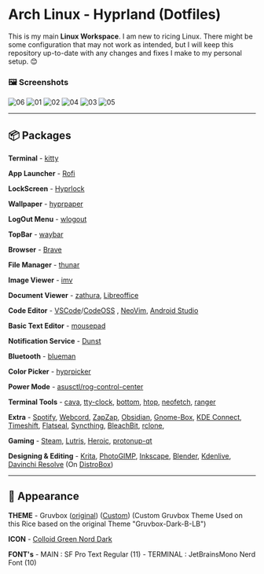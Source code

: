 # Arch Linux - Hyprland (Dotfiles)
This is my main **Linux Workspace**. I am new to ricing Linux. There might be some configuration that may not work as intended, but I will keep this repository up-to-date with any changes and fixes I make to my personal setup. 😊

### 🖼️ Screenshots
![06](https://github.com/u1145h/dotfiles/assets/78568197/eed0ba63-1fec-425a-8486-bb140e0e4e84)
![01](https://github.com/u1145h/dotfiles/assets/78568197/b4f78911-6039-4590-b75e-8d4ead3234f5)
![02](https://github.com/u1145h/dotfiles/assets/78568197/4aa97049-4377-4315-97d8-494357e89493)
![04](https://github.com/u1145h/dotfiles/assets/78568197/55e3aff2-8c6c-4469-af5b-37e611fbab69)
![03](https://github.com/u1145h/dotfiles/assets/78568197/fbd1113e-fa8e-4eaa-b586-edebe17d1502)
![05](https://github.com/u1145h/dotfiles/assets/78568197/1bccdbb7-66c2-4df5-96dc-dfadabebb687)

---
## 📦 Packages

**Terminal** - [kitty](https://github.com/kovidgoyal/kitty)

**App Launcher** - [Rofi](https://github.com/davatorium/rofi)

**LockScreen** - [Hyprlock](https://github.com/hyprwm/hyprlock)

**Wallpaper** - [hyprpaper](https://github.com/hyprwm/hyprpaper)

**LogOut Menu** - [wlogout](https://github.com/ArtsyMacaw/wlogout) 

**TopBar** - [waybar](https://github.com/Alexays/Waybar)

**Browser** - [Brave](https://brave.com/)

**File Manager** - [thunar](https://archlinux.org/packages/extra/x86_64/thunar/)

**Image Viewer** - [imv](https://aur.archlinux.org/packages/imv-git)

**Document Viewer** - [zathura](https://github.com/pwmt/zathura), [Libreoffice](https://github.com/LibreOffice)

**Code Editor** - [VSCode](https://aur.archlinux.org/packages/visual-studio-code-bin)/[CodeOSS](https://github.com/code-oss-dev/code) , [NeoVim](https://github.com/neovim/neovim), [Android Studio](https://developer.android.com/studio)

**Basic Text Editor** - [mousepad](https://github.com/codebrainz/mousepad)

**Notification Service** - [Dunst](https://github.com/dunst-project/dunst)

**Bluetooth** - [blueman](https://github.com/blueman-project/blueman)

**Color Picker** - [hyprpicker](https://github.com/hyprwm/hyprpicker)

**Power Mode** - [asusctl/rog-control-center](https://github.com/flukejones/asusctl)

**Terminal Tools** - [cava](https://github.com/karlstav/cava), [tty-clock](https://github.com/xorg62/tty-clock), [bottom](https://github.com/ClementTsang/bottom), [htop](https://github.com/htop-dev/htop), [neofetch](https://github.com/dylanaraps/neofetch), [ranger](https://github.com/ranger/ranger)

**Extra** - [Spotify](https://open.spotify.com/), [Webcord](https://github.com/SpacingBat3/WebCord), [ZapZap](https://github.com/rafatosta/zapzap), [Obsidian](https://obsidian.md/), [Gnome-Box](https://github.com/GNOME/gnome-boxes), [KDE Connect](https://github.com/KDE/kdeconnect-kde), [Timeshift](https://github.com/linuxmint/timeshift), [Flatseal](https://github.com/tchx84/Flatseal), [Syncthing](https://github.com/syncthing/syncthing), [BleachBit](https://github.com/bleachbit/bleachbit), [rclone](https://github.com/rclone/rclone),

**Gaming** - [Steam](https://store.steampowered.com/), [Lutris](https://lutris.net/), [Heroic](https://heroicgameslauncher.com/), [protonup-qt](https://davidotek.github.io/protonup-qt/)

**Designing & Editing** - [Krita](https://github.com/KDE/krita), [PhotoGIMP](https://github.com/Diolinux/PhotoGIMP), [Inkscape](https://github.com/inkscape/inkscape), [Blender](https://www.blender.org/), [Kdenlive](https://github.com/KDE/kdenlive), [Davinchi Resolve](https://www.blackmagicdesign.com/products/davinciresolve) (On [DistroBox](https://github.com/89luca89/distrobox))

---
## 🎨 Appearance
**THEME** - Gruvbox ([original](https://www.gnome-look.org/p/1681313/)) ([Custom](https://github.com/u1145h/dotfiles/tree/main/home/.themes/))  (Custom Gruvbox Theme Used on this Rice based on the original Theme "Gruvbox-Dark-B-LB")

**ICON** - [Colloid Green Nord Dark](https://github.com/vinceliuice/Colloid-icon-theme)

**FONT's** 
    - MAIN : SF Pro Text Regular (11)
    - TERMINAL : JetBrainsMono Nerd Font (10)